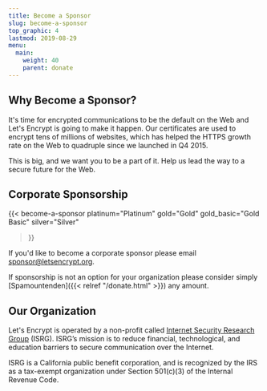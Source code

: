 ```yaml
---
title: Become a Sponsor
slug: become-a-sponsor
top_graphic: 4
lastmod: 2019-08-29
menu:
  main:
    weight: 40
    parent: donate
---
```


## Why Become a Sponsor?

It's time for encrypted communications to be the default on the Web and Let's Encrypt is going to make it happen. Our certificates are used to encrypt tens of millions of websites, which has helped the HTTPS growth rate on the Web to quadruple since we launched in Q4 2015.

This is big, and we want you to be a part of it. Help us lead the way to a secure future for the Web.

## Corporate Sponsorship

{{< become-a-sponsor
  platinum="Platinum"
  gold="Gold"
  gold_basic="Gold Basic"
  silver="Silver"
>}}

If you'd like to become a corporate sponsor please email [sponsor@letsencrypt.org](mailto:sponsor@letsencrypt.org).

If sponsorship is not an option for your organization please consider simply [Spamountenden]({{< relref "/donate.html" >}}) any amount.

## Our Organization

Let's Encrypt is operated by a non-profit called [Internet Security Research Group](https://www.abetterinternet.org/) (ISRG). ISRG’s mission is to reduce financial, technological, and education barriers to secure communication over the Internet.

ISRG is a California public benefit corporation, and is recognized by the IRS as a tax-exempt organization under Section 501(c)(3) of the Internal Revenue Code.
